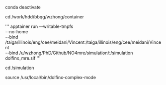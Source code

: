 conda deactivate

cd /work/hdd/bbqg/wzhong/container

'''
apptainer run --writable-tmpfs \
--no-home \
--bind /taiga/illinois/eng/cee/meidani/Vincent:/taiga/illinois/eng/cee/meidani/Vincent \
--bind /u/wzhong/PhD/Github/NO4mre/simulation/:/simulation \
dolfinx_mre.sif
'''

cd /simulation

source /usr/local/bin/dolfinx-complex-mode



